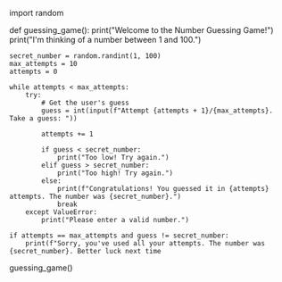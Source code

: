 import random

def guessing_game():
    print("Welcome to the Number Guessing Game!")
    print("I'm thinking of a number between 1 and 100.")
   
    secret_number = random.randint(1, 100)
    max_attempts = 10
    attempts = 0
    
    while attempts < max_attempts:
        try:
            # Get the user's guess
            guess = int(input(f"Attempt {attempts + 1}/{max_attempts}. Take a guess: "))
           
            attempts += 1
        
            if guess < secret_number:
                print("Too low! Try again.")
            elif guess > secret_number:
                print("Too high! Try again.")
            else:
                print(f"Congratulations! You guessed it in {attempts} attempts. The number was {secret_number}.")
                break
        except ValueError:
            print("Please enter a valid number.")
    
    if attempts == max_attempts and guess != secret_number:
        print(f"Sorry, you've used all your attempts. The number was {secret_number}. Better luck next time
guessing_game()

<!---
riyash93635/riyash93635 is a ✨ special ✨ repository because its `README.md` (this file) appears on your GitHub profile.
You can click the Preview link to take a look at your changes.
--->
